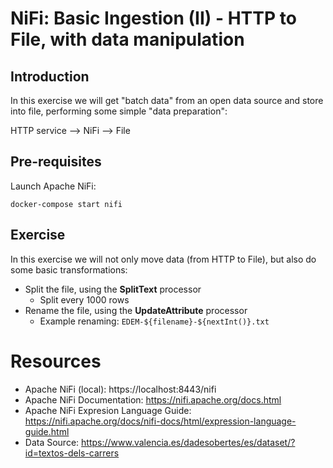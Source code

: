 # NiFi: Basic Ingestion (II) - HTTP to File, with data manipulation

## Introduction

In this exercise we will get "batch data" from an open data source and store into file, performing some simple "data preparation":

HTTP service --> NiFi --> File

## Pre-requisites

Launch Apache NiFi:

```shell
docker-compose start nifi
```

## Exercise

In this exercise we will not only move data (from HTTP to File), but also do some basic transformations:

* Split the file, using the **SplitText** processor
  * Split every 1000 rows
* Rename the file, using the **UpdateAttribute** processor
  * Example renaming: `EDEM-${filename}-${nextInt()}.txt`

# Resources

* Apache NiFi (local): https://localhost:8443/nifi
* Apache NiFi Documentation: https://nifi.apache.org/docs.html
* Apache NiFi Expresion Language Guide: https://nifi.apache.org/docs/nifi-docs/html/expression-language-guide.html 
* Data Source: https://www.valencia.es/dadesobertes/es/dataset/?id=textos-dels-carrers 
